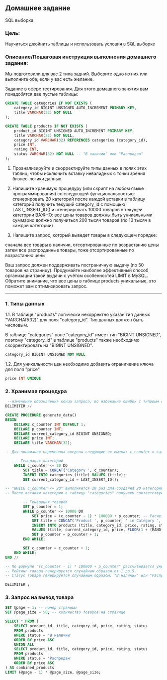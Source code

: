 ## Домашнее задание ##
SQL выборка

### Цель: ###
Научиться джойнить таблицы и использовать условия в SQL выборке


### Описание/Пошаговая инструкция выполнения домашнего задания: ###
Мы подготовили для вас 2 типа задний. Выберите одно из них или выполните оба, если у вас есть желание.

Задание в сфере тестирования. Для этого домашнего занятия вам понадобятся две пустые таблицы:

```sql
CREATE TABLE categories IF NOT EXISTS (
    category_id BIGINT UNSIGNED AUTO_INCREMENT PRIMARY KEY,
    title VARCHAR(32) NOT NULL
);

CREATE TABLE products IF NOT EXISTS (
    product_id BIGINT UNSIGNED AUTO_INCREMENT PRIMARY KEY,
    title VARCHAR(32) NOT NULL,
    category_id VARCHAR(32) REFERENCES categories (category_id),
    price INT,
    rating INT,
    status VARCHAR(32) NOT NULL -- "В наличии" или "Распродан"
);
```
1. Проанализируйте и скорректируйте типы данных в полях этих таблиц, чтобы исключить вставку невалидных с точки зрения бизнес-логики данных.

2. Напишите хранимую процедуру (или скрипт на любом языке программирования) со следующей функциональностью:
сгенерировать 20 категорий
после каждой вставки в таблицу категорий получить текущий category_id с помощью LAST_INSERT_ID() и сгенерировать 10000 товаров в текущей категории
ВАЖНО: все цены товаров должны быть уникальными
суммарно должно получиться 200 тысяч товаров (по 10 тысяч в каждой категории)

3. Напишите запрос, который выведет товары в следующем порядке:

сначала все товары в наличии, отсортированные по возрастанию цены
затем все распроданные товары, тоже отсортированные по возрастанию цены

Ваш запрос должен поддерживать постраничную выдачу (по 50 товаров на страницу). Продумайте наиболее эффективный способ организации такой выдачи с учётом особенностей LIMIT в MySQL. Обратите внимание, что все цены в таблице products уникальные, это поможет вам оптимизировать запрос.

-----------------------------------------------------

### 1. Типы данных ###
1.1. В таблице "products" логически некорректно указан тип данных "VARCHAR(32)" для поля "category_id". Тип данных должен быть числовым.

В таблице "categories" поле "category_id" имеет тип "BIGINT UNSIGNED", поэтому "category_id" в таблице "products" также необходимо скорректировать на "BIGINT UNSIGNED".
```sql
category_id BIGINT UNSIGNED NOT NULL
```
1.2. Для уникальности цен необходимо добавить ограничение ключа для поля "price" 
```sql
price INT UNIQUE
```

### 2. Хранимая процедура ###
``` sql
 --изменение обозначения конца запроса, во избежание ошибок с типовым символом ";".
DELIMITER //  

CREATE PROCEDURE generate_data()
BEGIN
    DECLARE с_counter INT DEFAULT 1;
    DECLARE p_counter INT;
    DECLARE current_category_id BIGINT UNSIGNED;
    DECLARE price INT;
    DECLARE title VARCHAR(32);

-- Для понимания переменных введены следующие их имена: c_counter = category_counter (для ослеживания текущей категории) и p_counter = product_counter (для отслеживания текущего товара).

    -- Генерация категорий
    WHILE с_counter <= 20 DO
        SET title = CONCAT('Category ', с_counter);
        INSERT INTO categories (title) VALUES (title);
        SET current_category_id = LAST_INSERT_ID();

-- "WHILE с_counter <= 20" выполняется 20 раз для создания 20 категорий.
-- После вставки категории в таблицу "categories" получаем соответствующий идентификатор для категории "current_category_id" с помощью LAST_INSERT_ID().

        -- Генерация товаров
        SET p_counter = 1;
        WHILE p_counter <= 10000 DO
            SET price = (с_counter - 1) * 100000 + p_counter; -- Расчет и генерация уникальной цены для каждого товара в категории. 
            SET title = CONCAT('Product ', p_counter, ' in Category ', с_counter);
            INSERT INTO products (title, category_id, price, rating, status)
            VALUES (title, current_category_id, price, FLOOR(1 + (RAND() * 5)), IF(p_counter % 2 = 0, 'В наличии', 'Распродан'));
            SET p_counter = p_counter + 1;
        END WHILE;

        SET с_counter = с_counter + 1;
    END WHILE;
END //

-- По формуле "(с_counter - 1) * 100000 + p_counter" рассчитывается уникальная цена товара, где с_counter — номер категории, а p_counter — номер товара в категории. 
-- Рейтинг товара генерируется случайным образом от 1 до 5.
-- Статус товара генерируется случайным образом: "В наличии" или "Распродан".

DELIMITER ;
```

### 3. Запрос на вывод товара ###
```sql
SET @page = 1; -- номер страницы
SET @page_size = 50; -- количество товаров на странице

SELECT * FROM (
    SELECT product_id, title, category_id, price, rating, status
    FROM products
    WHERE status = 'В наличии'
    ORDER BY price ASC
    UNION ALL
    SELECT product_id, title, category_id, price, rating, status
    FROM products
    WHERE status = 'Распродан'
    ORDER BY price ASC
) AS combined_products
LIMIT (@page - 1) * @page_size, @page_size;
```
